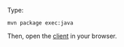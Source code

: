 Type:

```
mvn package exec:java
```

Then, open the [client](http://jsbin.com/zegote/1/watch?js,console) in your browser.